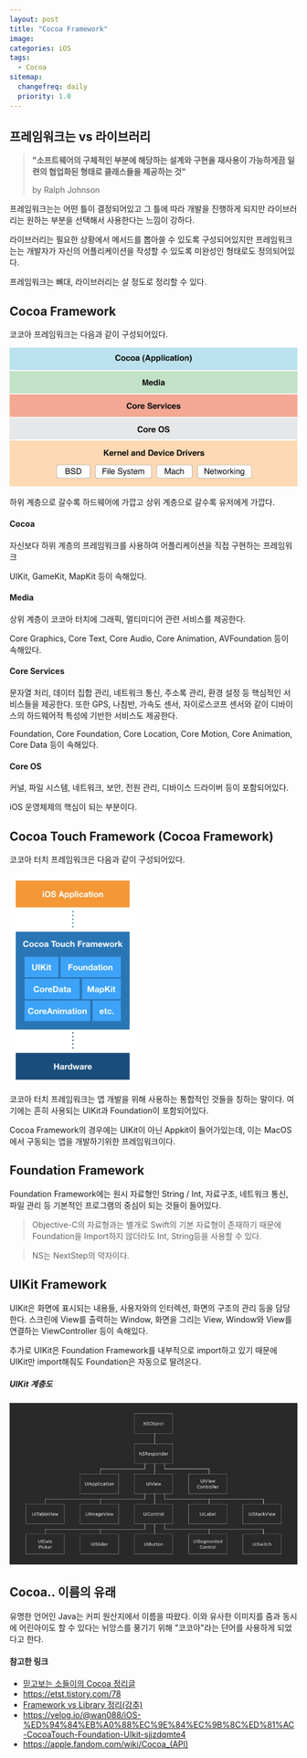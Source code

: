 ```yaml
---
layout: post
title: "Cocoa Framework"
image:
categories: iOS
tags: 
  - Cocoa
sitemap:
  changefreq: daily
  priority: 1.0
---
```


## 프레임워크는 vs 라이브러리

> **"소프트웨어의 구체적인 부분에 해당하는 설계와 구현을 재사용이 가능하게끔 일련의 협업화된 형태로 클래스들을 제공하는 것"**
>
> by Ralph Johnson



프레임워크는는 어떤 틀이 결정되어있고 그 틀에 따라 개발을 진행하게 되지만 라이브러리는 원하는 부분을 선택해서 사용한다는 느낌이 강하다. 

라이브러리는 필요한 상황에서 메서드를 뽑아쓸 수 있도록 구성되어있지만 프레임워크는는 개발자가 자신의 어플리케이션을 작성할 수 있도록 미완성인 형태로도 정의되어있다.

프레임워크는 뼈대, 라이브러리는 살 정도로 정리할 수 있다.



## Cocoa Framework

코코아 프레임워크는 다음과 같이 구성되어있다.

![?scode=mtistory2&fname=https%3A%2F%2Fblog.kakaocdn.net%2Fdn%2FYM2lL%2Fbtqt848k34Z%2FsTK8MVB0fa6YMpeKzYovc1%2Fimg](https://raw.githubusercontent.com/Neph3779/Blog-Image/forUpload/img/20210704115012.png)

하위 계층으로 갈수록 하드웨어에 가깝고 상위 계층으로 갈수록 유저에게 가깝다. 

#### Cocoa

자신보다 하위 계층의 프레임워크를 사용하여 어플리케이션을 직접 구현하는 프레임워크

UIKit, GameKit, MapKit 등이 속해있다.

#### Media

상위 계층이 코코아 터치에 그래픽, 멀티미디어 관련 서비스를 제공한다.

Core Graphics, Core Text, Core Audio, Core Animation, AVFoundation 등이 속해있다.

#### Core Services

문자열 처리, 데이터 집합 관리, 네트워크 통신, 주소록 관리, 환경 설정 등 핵심적인 서비스들을 제공한다. 또한 GPS, 나침반, 가속도 센서, 자이로스코프 센서와 같이 디바이스의 하드웨어적 특성에 기반한 서비스도 제공한다.

Foundation, Core Foundation, Core Location, Core Motion, Core Animation, Core Data 등이 속해있다.

#### Core OS

커널, 파일 시스템, 네트워크, 보안, 전원 관리, 디바이스 드라이버 등이 포함되어있다.

iOS 운영체제의 핵심이 되는 부분이다.



## Cocoa Touch Framework (Cocoa Framework)

코코아 터치 프레임워크은 다음과 같이 구성되어있다.

<img src="https://raw.githubusercontent.com/Neph3779/Blog-Image/forUpload/img/20210704110700.png" alt="img" style="zoom:50%;" />

코코아 터치 프레임워크는 앱 개발을 위해 사용하는 통합적인 것들을 칭하는 말이다. 여기에는 흔히 사용되는 UIKit과 Foundation이 포함되어있다.

Cocoa Framework의 경우에는 UIKit이 아닌 Appkit이 들어가있는데, 이는 MacOS에서 구동되는 앱을 개발하기위한 프레임워크이다.



## Foundation Framework

Foundation Framework에는 원시 자료형인 String / Int, 자료구조, 네트워크 통신, 파일 관리 등 기본적인 프로그램의 중심이 되는 것들이 들어있다. 

>  Objective-C의 자료형과는 별개로 Swift의 기본 자료형이 존재하기 때문에 Foundation을 Import하지 않더라도 Int, String등을 사용할 수 있다.

> NS는 NextStep의 약자이다.



## UIKit Framework

UIKit은 화면에 표시되는 내용들, 사용자와의 인터렉션, 화면의 구조의 관리 등을 담당한다. 스크린에 View를 출력하는 Window, 화면을 그리는 View, Window와 View를 연결하는 ViewController 등이 속해있다.

추가로 UIKit은 Foundation Framework를 내부적으로 import하고 있기 때문에 UIKit만 import해줘도 Foundation은 자동으로 딸려온다.

##### UIKit 계층도

<img src="https://raw.githubusercontent.com/Neph3779/Blog-Image/forUpload/img/20210704112245.png" alt="UIKit"  />





## Cocoa.. 이름의 유래

유명한 언어인 Java는 커피 원산지에서 이름을 따왔다. 이와 유사한 이미지를 줌과 동시에 어린아이도 할 수 있다는 뉘앙스를 풍기기 위해 "코코아"라는 단어를 사용하게 되었다고 한다.



#### 참고한 링크

- [믿고보는 소들이의 Cocoa 정리글](https://babbab2.tistory.com/51)
- https://etst.tistory.com/78
- [Framework vs Library 정리(강추)](https://jokergt.tistory.com/89)
- https://velog.io/@wan088/iOS-%ED%94%84%EB%A0%88%EC%9E%84%EC%9B%8C%ED%81%AC-CocoaTouch-Foundation-UIkit-sjjzdqmte4
- https://apple.fandom.com/wiki/Cocoa_(API)

